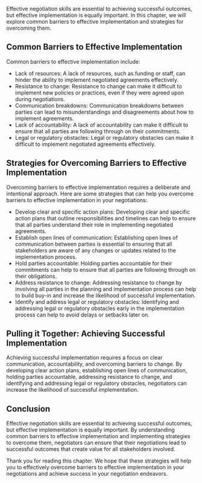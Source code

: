 
Effective negotiation skills are essential to achieving successful outcomes, but effective implementation is equally important. In this chapter, we will explore common barriers to effective implementation and strategies for overcoming them.

Common Barriers to Effective Implementation
-------------------------------------------

Common barriers to effective implementation include:

* Lack of resources: A lack of resources, such as funding or staff, can hinder the ability to implement negotiated agreements effectively.
* Resistance to change: Resistance to change can make it difficult to implement new policies or practices, even if they were agreed upon during negotiations.
* Communication breakdowns: Communication breakdowns between parties can lead to misunderstandings and disagreements about how to implement agreements.
* Lack of accountability: A lack of accountability can make it difficult to ensure that all parties are following through on their commitments.
* Legal or regulatory obstacles: Legal or regulatory obstacles can make it difficult to implement negotiated agreements effectively.

Strategies for Overcoming Barriers to Effective Implementation
--------------------------------------------------------------

Overcoming barriers to effective implementation requires a deliberate and intentional approach. Here are some strategies that can help you overcome barriers to effective implementation in your negotiations:

* Develop clear and specific action plans: Developing clear and specific action plans that outline responsibilities and timelines can help to ensure that all parties understand their role in implementing negotiated agreements.
* Establish open lines of communication: Establishing open lines of communication between parties is essential to ensuring that all stakeholders are aware of any changes or updates related to the implementation process.
* Hold parties accountable: Holding parties accountable for their commitments can help to ensure that all parties are following through on their obligations.
* Address resistance to change: Addressing resistance to change by involving all parties in the planning and implementation process can help to build buy-in and increase the likelihood of successful implementation.
* Identify and address legal or regulatory obstacles: Identifying and addressing legal or regulatory obstacles early in the implementation process can help to avoid delays or setbacks later on.

Pulling it Together: Achieving Successful Implementation
--------------------------------------------------------

Achieving successful implementation requires a focus on clear communication, accountability, and overcoming barriers to change. By developing clear action plans, establishing open lines of communication, holding parties accountable, addressing resistance to change, and identifying and addressing legal or regulatory obstacles, negotiators can increase the likelihood of successful implementation.

Conclusion
----------

Effective negotiation skills are essential to achieving successful outcomes, but effective implementation is equally important. By understanding common barriers to effective implementation and implementing strategies to overcome them, negotiators can ensure that their negotiations lead to successful outcomes that create value for all stakeholders involved.

Thank you for reading this chapter. We hope that these strategies will help you to effectively overcome barriers to effective implementation in your negotiations and achieve success in your negotiation endeavors.
